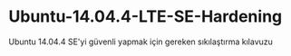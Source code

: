 # Ubuntu-14.04.4-LTE-SE-Hardening
Ubuntu 14.04.4 SE'yi güvenli yapmak için gereken sıkılaştırma kılavuzu
